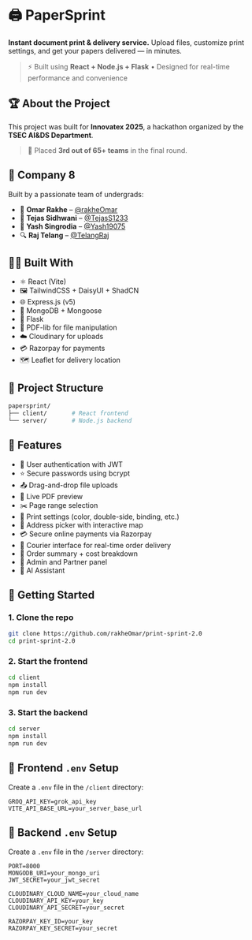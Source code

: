 # 🖨️ PaperSprint

**Instant document print & delivery service.** Upload files, customize print settings, and get your papers delivered — in minutes.

> ⚡ Built using **React + Node.js + Flask** • Designed for real-time performance and convenience

## 🏆 About the Project

This project was built for **Innovatex 2025**, a hackathon organized by the **TSEC AI&DS Department**.
> 🥉 Placed **3rd out of 65+ teams** in the final round.

## 👥 Company 8

Built by a passionate team of undergrads:

* 🧠 **Omar Rakhe** – [@rakheOmar](https://github.com/rakheOmar)
* 🔧 **Tejas Sidhwani** – [@TejasS1233](https://github.com/TejasS1233)
* 🎨 **Yash Singrodia** – [@Yash19075](https://github.com/Yash19075)
* 🔍 **Raj Telang** – [@TelangRaj](https://github.com/TelangRaj)

## 👨‍💻 Built With

- ⚛️ React (Vite)
- 🖼️ TailwindCSS + DaisyUI + ShadCN
- 🌐 Express.js (v5)
- 🍃 MongoDB + Mongoose
- 🍶 Flask
- 📄 PDF-lib for file manipulation
- ☁️ Cloudinary for uploads
- 💳 Razorpay for payments
- 🗺️ Leaflet for delivery location



## 📁 Project Structure

```bash
papersprint/
├── client/       # React frontend
└── server/       # Node.js backend
````



## 🎯 Features

* 🔐 User authentication with JWT
* ⭐ Secure passwords using bcrypt
* 📤 Drag-and-drop file uploads
* 📄 Live PDF preview
* ✂️ Page range selection
* 🎨 Print settings (color, double-side, binding, etc.)
* 📍 Address picker with interactive map
* 💳 Secure online payments via Razorpay
* 🚚 Courier interface for real-time order delivery
* 🧾 Order summary + cost breakdown
* 👨 Admin and Partner panel
* 🤖 AI Assistant

## 🚀 Getting Started

### 1. Clone the repo

```bash
git clone https://github.com/rakheOmar/print-sprint-2.0
cd print-sprint-2.0
```

### 2. Start the frontend

```bash
cd client
npm install
npm run dev
```

### 3. Start the backend

```bash
cd server
npm install
npm run dev
```

## 🔐 Frontend `.env` Setup

Create a `.env` file in the `/client` directory:

```env
GROQ_API_KEY=grok_api_key
VITE_API_BASE_URL=your_server_base_url
```

## 🔐 Backend `.env` Setup

Create a `.env` file in the `/server` directory:

```env
PORT=8000
MONGODB_URI=your_mongo_uri
JWT_SECRET=your_jwt_secret

CLOUDINARY_CLOUD_NAME=your_cloud_name
CLOUDINARY_API_KEY=your_key
CLOUDINARY_API_SECRET=your_secret

RAZORPAY_KEY_ID=your_key
RAZORPAY_KEY_SECRET=your_secret
```


